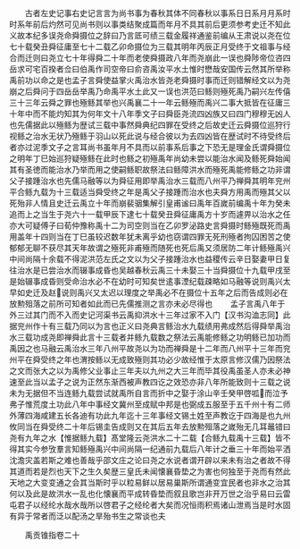 <!-- { "loadSidebar": true } -->
　　古者左史记事右史记言言为尚书事为春秋其体不同春秋以事系日日系月月系时时系年前后灼然可见尚书则以事类结聚成篇而年月不具其前后更须参考史迁不知此义故本纪多误尧命舜摄位之辞曰乃言厎可绩三载金履祥通鉴前编从王肃说以尧在位七十载癸丑舜征庸至七十二载乙卯命摄位为三载其明年丙辰正月受终于文祖事与经合而迁则曰尧立七十年得舜二十年而老使舜摄政八年而尧崩此一误也舜陟帝位咨四岳求可宅百揆者佥曰伯禹作司空帝曰俞咨禹汝平水土惟时懋哉安国传云然其所举称禹前功以命之是也孟子言舜使益掌火禹治水皆尧老舜摄时事而迁则错解经文以为尧崩之后舜问于四岳岳举禹乃命禹平水土此又一误也洪范曰鲧则殛死禹乃嗣兴左传僖三十三年云舜之罪也殛鲧其举也兴禹襄二十一年云鲧殛而禹兴二事大抵皆在征庸三十年中而不能灼知其为何年文十八年季文子曰舜臣尧流四凶族又曰四门穆穆无凶人也先儒据此以殛鲧为歴试三载中事然舜典纪四罪在受终之后故史迁云舜摄位巡狩行视鲧之治水无状乃殛鲧于羽山以死此说与经合彼以为去四凶皆在歴试时不待受终后者亦过泥季文子之言耳尚书虽年月不具而以前事系后事之下恐无是理金氏谓舜摄位之明年丁巳始巡狩疑殛鲧在此时也鲧之初殛禹年尚幼未尝以能治水闻及鲧死舜始闻其有圣徳而能治水乃举而用之使嗣鲧职故祭法曰鲧障洪水而殛死禹能修鲧之功非谓父子接踵治水也先儒马融等以为舜征用即举禹治水三载而八州平乃禅舜其明年兖州平合鲧九载为十三载适当舜受终之年是禹父子接踵而治水也夫舜方用禹而殛其父以死殆非人情且史迁云禹立十年而崩裴骃集解引皇甫谧曰禹年百嵗前编禹十年为癸未追而上之当生于尧六十一载甲辰下逮七十载癸丑舜征庸禹方十岁而遽畀以治水之任亦大可疑傅子曰荀仲豫称禹十二为司空则当在乙卯罗泌路史言舜摄时鲧殛既死而禹用盖年十四则当在丁巳虽较迟数年犹未离乎幼也窃谓四罪无死刑殛者拘囚困苦之使郁郁无聊不获尽其天年故谓之殛死非甫殛而随死也死后禹又须居防二年计鲧殛禹兴中间尚隔十余载不得泥洪范左氏之文以为父子接踵治水也益稷传云辛日娶妻甲日复往治水是已尝治水而辍事成昏也吴越春秋云禹三十未娶三十当舜摄位十九载甲戌至是始辍事成昏则受命治水必不在幼时可知矣世逺事湮纪载疎略如马融等说则禹兴太早如史迁及赵说则禹兴又太迟以理度之举禹必不在摄位十五年之后而告成则必在放勲殂落之前所可知者如此而已先儒推测之言亦未必尽得也
　　孟子言禹八年于外三过其门而不入而史记河渠书云禹抑洪水十三年过家不入门【汉书沟洫志同】此据兖州作十有三载乃同以为言也正义曰尧典言鲧治水九载绩用弗成然后得舜举禹治水三载功成尧即禅舜此言十三载者并鲧九载数之祭法云禹能修鲧之功明鲧已加功而禹因之也马融云禹治水三年八州平故尧以为功而禅舜是十二年而八州平十三年而兖州平在舜受终之年也渭按鲧以无成致殛则其功必少故经惟于太原言修汉儒乃因祭法之文而张大之以为禹修父业事止三年夫以九州之大三年而毕其役禹虽圣人亦未必神速至此当以孟子之说为正然东渐西被声教四讫之效恐亦非八年所能致则十三载之说未为无据但不当连鲧九载尝试就禹所自言而折中之娶于涂山辛壬癸甲啓呱而泣予弗子惟荒度土功此八年中事经文冀州至成赋中邦是也弼成五服至于五千州十有二师外薄四海咸建五长各迪有功此九年迄十三年事经文锡土姓至声教讫于四海是也九州攸同当在舜受终二十年后锡圭告成则又在其后五年去放勲殂落之嵗殆无几耳鼂错曰尧有九年之水【惟据鲧九载】髙堂隆云尧洪水二十二载【合鲧九载禹十三载】皆不得其实今参攷羣言知鲧殛禹兴中间尚隔一纪通前九载后八年计之垂三十年而始平洒沈澹灾盖若斯之难也善哉乎邵文庄之论曰尧之水说者谓开辟以来未有治之者故不得其道而若是烈也天下之生久矣歴三皇氏未闻懐襄昏垫之为害也何独至于尧而有然此天地之大变变通之会其当斯时乎以粒易鲜以居易巢斯所谓通变宜民者也非水之治其何以及此是故洪水一乱也化懐襄而平成转昏垫而叙且歌岂非开万世之治乎易曰云雷屯君子以经纶水哉水哉所以啓君子之经纶者大矣而况恒雨积焉诸山泄焉当是时水固有异于常者而泛以配汤之旱殆书生之常谈也夫















　　禹贡锥指卷二十
